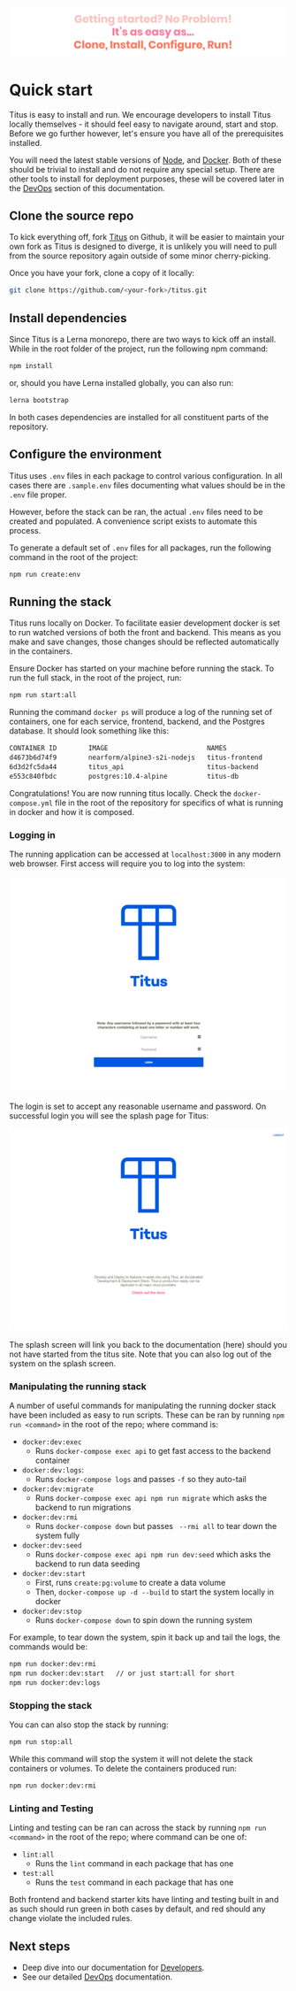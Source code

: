 ![quick-start-quote][]

# Quick start

Titus is easy to install and run. We encourage developers to install Titus locally themselves - it should feel easy to navigate around, start and stop. Before we go further however, let's ensure you have all of the prerequisites installed. 

You will need the latest stable versions of [Node][], and [Docker][]. Both of these should be trivial to install and do not require any special setup. There are other tools to install for deployment purposes, these will be covered later in the [DevOps][] section of this documentation.

## Clone the source repo
To kick everything off, fork [Titus][] on Github, it will be easier to maintain your own fork as Titus is designed to diverge, it is unlikely you will need to pull from the source repository again outside of some minor cherry-picking.

Once you have your fork, clone a copy of it locally:

```sh
git clone https://github.com/<your-fork>/titus.git
```

## Install dependencies
Since Titus is a Lerna monorepo, there are two ways to kick off an install. While in the root folder of the project, run the following npm command:

```sh
npm install
```

or, should you have Lerna installed globally, you can also run:

```sh
lerna bootstrap
```

In both cases dependencies are installed for all constituent parts of the repository.

## Configure the environment
Titus uses `.env` files in each package to control various configuration. In all cases there are `.sample.env` files documenting what values should be in the `.env` file proper.

However, before the stack can be ran, the actual `.env` files need to be created and populated. A convenience script exists to automate this process. 

To generate a default set of `.env` files for all packages, run the following command in the root of the project:

```sh
npm run create:env
```

## Running the stack
Titus runs locally on Docker. To facilitate easier development docker is set to run watched versions of both the front and backend. This means as you make and save changes, those changes should be reflected automatically in the containers. 

Ensure Docker has started on your machine before running the stack. To run the full stack, in the root of the project, run:

```sh
npm run start:all
```

Running the command `docker ps` will produce a log of the running set of containers, one for each service, frontend, backend, and the Postgres database. It should look something like this:

```sh
CONTAINER ID        IMAGE                         NAMES
d4673b6d74f9        nearform/alpine3-s2i-nodejs   titus-frontend
6d3d2fc5da44        titus_api                     titus-backend
e553c840fbdc        postgres:10.4-alpine          titus-db
```

Congratulations! You are now running titus locally. Check the `docker-compose.yml` file in the root of the repository for specifics of what is running in docker and how it is composed.

### Logging in
The running application can be accessed at `localhost:3000` in any modern web browser. First access will require you to log into the system:

![x](../img/titus-login.png)

The login is set to accept any reasonable username and password. On successful login you will see
the splash page for Titus:

![x](../img/titus-home-page.png)

The splash screen will link you back to the documentation (here) should you not have started from the titus site. Note that you can also log out of the system on the splash screen.

### Manipulating the  running stack
A number of useful commands for manipulating the running docker stack have been included as easy to run scripts. These can be ran by running `npm run <command>` in the root of the repo; where command is:

- `docker:dev:exec`
  - Runs `docker-compose exec api` to get fast access to the backend container
- `docker:dev:logs`: 
  - Runs `docker-compose logs` and passes `-f` so they auto-tail
- `docker:dev:migrate` 
  - Runs `docker-compose exec api npm run migrate` which asks the backend to run migrations
- `docker:dev:rmi`
  - Runs `docker-compose down` but passes ` --rmi all` to tear down the system fully
- `docker:dev:seed`
  - Runs `docker-compose exec api npm run dev:seed` which asks the backend to run data seeding
- `docker:dev:start` 
  - First, runs `create:pg:volume` to create a data volume 
  - Then, `docker-compose up -d --build` to start the system locally in docker
- `docker:dev:stop`
  - Runs `docker-compose down` to spin down the running system

For example, to tear down the system, spin it back up and tail the logs, the commands would be:

```sh
npm run docker:dev:rmi
npm run docker:dev:start   // or just start:all for short
npm run docker:dev:logs
```

### Stopping the stack
You can can also stop the stack by running:

```sh
npm run stop:all
```

While this command will stop the system it will not delete the stack containers or volumes. To delete the containers produced run:

```sh
npm run docker:dev:rmi
```

### Linting and Testing
Linting and testing can be ran can across the stack by running `npm run <command>` in the root of the repo; where command can be one of:

- `lint:all`
  - Runs the `lint` command in each package that has one
- `test:all`
  - Runs the `test` command in each package that has one

Both frontend and backend starter kits have linting and testing built in and as such should run green in both cases by default, and red should any change violate the included rules.

## Next steps

- Deep dive into our documentation for [Developers][].
- See our detailed [DevOps][] documentation.


<!-- External Links -->
[Noise]: https://nearform.github.io/noise
[titus-noise-cli]: https://github.com/nearform/titus-noise-cli
[CircleCI]: https://circleci.com/product/#features
[Docker]: https://www.docker.com/
[Node]: https://nodejs.org/en/
[OpenID Connect]: https://openid.net/connect/ 
[Titus]: https://github.com/nearform/titus

<!-- Internal Links -->
[DevOps]: devops/
[Developers]: developers/


<!-- Images -->
[quick-start-quote]: ../img/titus-quick-start-quote.svg

